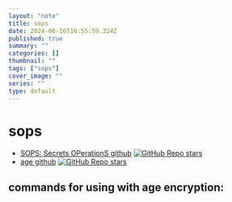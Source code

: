 ```yaml
---
layout: "note"
title: sops
date: 2024-06-16T16:55:59.324Z
published: true
summary: ""
categories: []
thumbnail: ""
tags: ["sops"]
cover_image: ""
series: ""
type: default
---
```


# sops

- [SOPS: Secrets OPerationS github](https://github.com/getsops/sops)
  [![GitHub Repo stars](https://img.shields.io/github/stars/getsops/sops)](https://github.com/getsops/sops/stargazers)
- [age github](https://github.com/FiloSottile/age)
  [![GitHub Repo stars](https://img.shields.io/github/stars/FiloSottile/age)](https://github.com/FiloSottile/age/stargazers)

## commands for using with age encryption:
